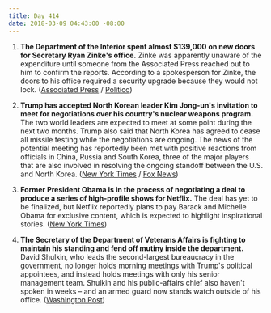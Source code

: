 ```yaml
---
title: Day 414
date: 2018-03-09 04:43:00 -08:00
---
```


1. **The Department of the Interior spent almost $139,000 on new doors for Secretary Ryan Zinke's office.** Zinke was apparently unaware of the expenditure until someone from the Associated Press reached out to him to confirm the reports. According to a spokesperson for Zinke, the doors to his office required a security upgrade because they would not lock. ([Associated Press](https://www.apnews.com/fe6edd739fff49d3a8e56324f7cc9721) / [Politico](https://www.politico.com/story/2018/03/08/ryan-zinke-office-doors-interior-448425))

2. **Trump has accepted North Korean leader Kim Jong-un's invitation to meet for negotiations over his country's nuclear weapons program.** The two world leaders are expected to meet at some point during the next two months. Trump also said that North Korea has agreed to cease all missile testing while the negotiations are ongoing. The news of the potential meeting has reportedly been met with positive reactions from officials in China, Russia and South Korea, three of the major players that are also involved in resolving the ongoing standoff between the U.S. and North Korea. ([New York Times](https://www.nytimes.com/2018/03/08/us/politics/north-korea-kim-jong-un-trump.html) / [Fox News](http://www.foxnews.com/politics/2018/03/09/trump-kim-summit-plan-draws-positive-reactions-from-key-players.html))

3. **Former President Obama is in the process of negotiating a deal to produce a series of high-profile shows for Netflix.** The deal has yet to be finalized, but Netflix reportedly plans to pay Barack and Michelle Obama for exclusive content, which is expected to highlight inspirational stories. ([New York Times](https://www.nytimes.com/2018/03/08/us/politics/obama-netflix-shows.html))

4. **The Secretary of the Department of Veterans Affairs is fighting to maintain his standing and fend off mutiny inside the department.** David Shulkin, who leads the second-largest bureaucracy in the government, no longer holds morning meetings with Trump's political appointees, and instead holds meetings with only his senior management team. Shulkin and his public-affairs chief also haven't spoken in weeks – and an armed guard now stands watch outside of his office. ([Washington Post](https://www.washingtonpost.com/politics/its-killing-the-agency-ugly-power-struggle-paralyzes-trumps-plan-to-fix-veterans-care/2018/03/08/1c33d6fe-2085-11e8-badd-7c9f29a55815_story.html?utm_term=.98eae17ed804))
